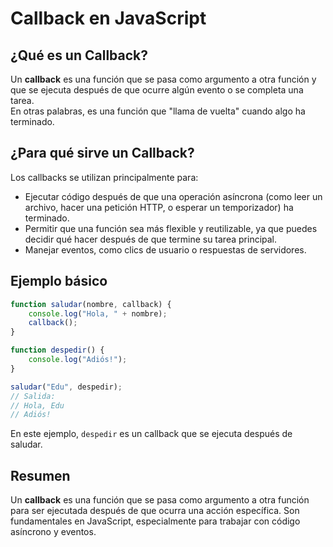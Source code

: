 # Callback en JavaScript

## ¿Qué es un Callback?

Un **callback** es una función que se pasa como argumento a otra función y que se ejecuta después de que ocurre algún evento o se completa una tarea.  
En otras palabras, es una función que "llama de vuelta" cuando algo ha terminado.

## ¿Para qué sirve un Callback?

Los callbacks se utilizan principalmente para:
- Ejecutar código después de que una operación asíncrona (como leer un archivo, hacer una petición HTTP, o esperar un temporizador) ha terminado.
- Permitir que una función sea más flexible y reutilizable, ya que puedes decidir qué hacer después de que termine su tarea principal.
- Manejar eventos, como clics de usuario o respuestas de servidores.

## Ejemplo básico

```javascript
function saludar(nombre, callback) {
    console.log("Hola, " + nombre);
    callback();
}

function despedir() {
    console.log("Adiós!");
}

saludar("Edu", despedir);
// Salida:
// Hola, Edu
// Adiós!
```

En este ejemplo, `despedir` es un callback que se ejecuta después de saludar.

## Resumen

Un **callback** es una función que se pasa como argumento a otra función para ser ejecutada después de que ocurra una acción específica. Son fundamentales en JavaScript, especialmente para trabajar con código asíncrono y eventos.